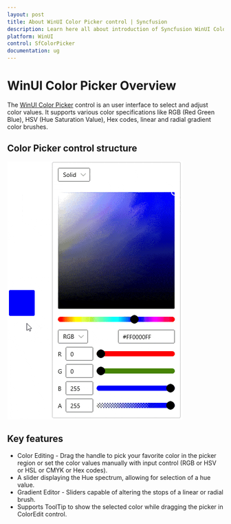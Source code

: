 ```yaml
---
layout: post
title: About WinUI Color Picker control | Syncfusion
description: Learn here all about introduction of Syncfusion WinUI Color Picker control with an user interface to select and adjust color values support.
platform: WinUI
control: SfColorPicker
documentation: ug
---
```


# WinUI Color Picker Overview

The [WinUI Color Picker](https://www.syncfusion.com/winui-controls/color-picker) control is an user interface to select and adjust color values. It supports various color specifications like RGB (Red Green Blue), HSV (Hue Saturation Value), Hex codes, linear and radial gradient color brushes.

## Color Picker control structure

![WinUI Color Picker](Getting-Started_images/winui-colorpicker.gif)

## Key features

* Color Editing - Drag the handle to pick your favorite color in the picker region or set the color values manually with input control (RGB or HSV or HSL or CMYK or Hex codes).
* A slider displaying the Hue spectrum, allowing for selection of a hue value.
* Gradient Editor - Sliders capable of altering the stops of a linear or radial brush.
* Supports ToolTip to show the selected color while dragging the picker in ColorEdit control.
